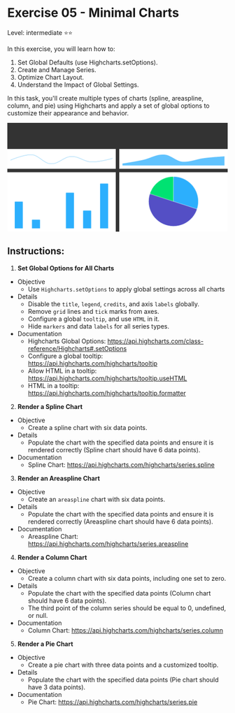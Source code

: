 # Exercise 05 - Minimal Charts
Level: intermediate ⭐⭐

In this exercise, you will learn how to:
1. Set Global Defaults (use Highcharts.setOptions).
2. Create and Manage Series.
3. Optimize Chart Layout.
4. Understand the Impact of Global Settings.

In this task, you'll create multiple types of charts (spline, areaspline, column, and pie) using Highcharts and apply a set of global options to customize their appearance and behavior.


![exercise.gif](exercise.gif)

## Instructions:
1. **Set Global Options for All Charts**
* Objective
  * Use `Highcharts.setOptions` to apply global settings across all charts
* Details
  * Disable the `title`, `legend`, `credits`, and axis `labels` globally.
  * Remove `grid` lines and `tick` marks from axes.
  * Configure a global `tooltip`, and use `HTML` in it.
  * Hide `markers` and data `labels` for all series types.
* Documentation
  * Highcharts Global Options: https://api.highcharts.com/class-reference/Highcharts#.setOptions
  * Configure a global tooltip: https://api.highcharts.com/highcharts/tooltip
  * Allow HTML in a tooltip: https://api.highcharts.com/highcharts/tooltip.useHTML
  * HTML in a tooltip: https://api.highcharts.com/highcharts/tooltip.formatter

2. **Render a Spline Chart**
* Objective
  * Create a spline chart with six data points.
* Details
  * Populate the chart with the specified data points and ensure it is rendered correctly (Spline chart should have 6 data points).
* Documentation
  * Spline Chart: https://api.highcharts.com/highcharts/series.spline

3. **Render an Areaspline Chart**
* Objective
  * Create an `areaspline` chart with six data points.
* Details
  * Populate the chart with the specified data points and ensure it is rendered correctly (Areaspline chart should have 6 data points).
* Documentation
  * Areaspline Chart: https://api.highcharts.com/highcharts/series.areaspline

4. **Render a Column Chart**
* Objective
  * Create a column chart with six data points, including one set to zero.
* Details
  * Populate the chart with the specified data points (Column chart should have 6 data points).
  * The third point of the column series should be equal to 0, undefined, or null.
* Documentation
  * Column Chart: https://api.highcharts.com/highcharts/series.column

5. **Render a Pie Chart**
* Objective
  * Create a pie chart with three data points and a customized tooltip.
* Details
  * Populate the chart with the specified data points (Pie chart should have 3 data points).
* Documentation
  * Pie Chart: https://api.highcharts.com/highcharts/series.pie
